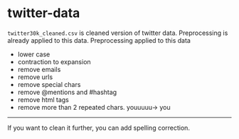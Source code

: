 # twitter-data
`twitter30k_cleaned.csv` is cleaned version of twitter data. Preprocessing is already applied to this data. 
Preprocessing applied to this data
- lower case
- contraction to expansion
- remove emails
- remove urls
- remove special chars
- remove @mentions and #hashtag
- remove html tags
- remove more than 2 repeated chars. youuuuu-> you


---
If you want to clean it further, you can add spelling correction.
